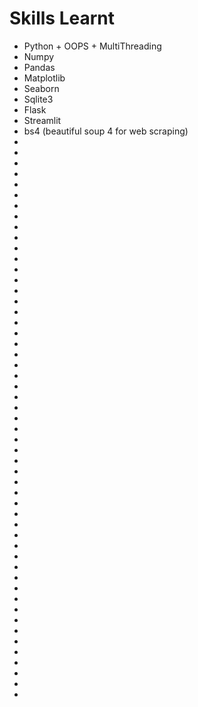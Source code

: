 # Skills Learnt
-  Python + OOPS + MultiThreading
-  Numpy
-  Pandas
-  Matplotlib
-  Seaborn
-  Sqlite3
-  Flask
-  Streamlit
-  bs4 (beautiful soup 4 for web scraping)
-  
-  
- 
-  
-  
-  
-  
-  
-  
-  
-  
-  
-  
-  
-  
-  
-  
-  
-  
-  
-  
-  
-  
-  
-  
-  
-  
-  
-  
- 
-  
-  
-  
-  
-  
-  
-  
-  
-  
-  
-  
-  
-  
-  
-  
-  
-  
-  
-  
-  
-  
-  
-  